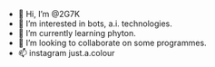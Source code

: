 - 👋 Hi, I’m @2G7K
- 👀 I’m interested in bots, a.i. technologies.
- 🌱 I’m currently learning phyton.
- 💞️ I’m looking to collaborate on some programmes.
- 📫 instagram just.a.colour

<!---
2G7K/2G7K is a ✨ special ✨ repository because its `README.md` (this file) appears on your GitHub profile.
You can click the Preview link to take a look at your changes.
--->

